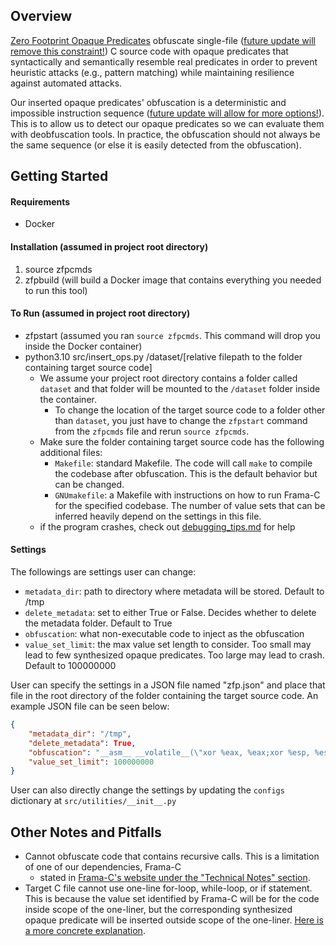 ## Overview

[Zero Footprint Opaque Predicates](docs/why_zero_footprint_opaque_predicates.md) obfuscate single-file ([future update will remove this constraint!](docs/todos.md)) C source code with opaque predicates that syntactically and semantically resemble real predicates in order to prevent heuristic attacks (e.g., pattern matching) while maintaining resilience against automated attacks.

Our inserted opaque predicates' obfuscation is a deterministic and impossible instruction sequence ([future update will allow for more options!](docs/todos.md)). This is to allow us to detect our opaque predicates so we can evaluate them with deobfuscation tools. In practice, the obfuscation should not always be the same sequence (or else it is easily detected from the obfuscation). 

## Getting Started

#### Requirements
* Docker 

#### Installation (assumed in project root directory)
1. source zfpcmds
2. zfpbuild (will build a Docker image that contains everything you needed to run this tool)

#### To Run (assumed in project root directory)
* zfpstart (assumed you ran `source zfpcmds`. This command will drop you inside the Docker container)
* python3.10 src/insert\_ops.py /dataset/[relative filepath to the folder containing target source code]
  * We assume your project root directory contains a folder called `dataset` and that folder will be mounted to the `/dataset` folder inside the container.
    * To change the location of the target source code to a folder other than `dataset`, you just have to change the `zfpstart` command from the `zfpcmds` file and rerun `source zfpcmds`.
  * Make sure the folder containing target source code has the following additional files: 
    * `Makefile`: standard Makefile. The code will call `make` to compile the codebase after obfuscation. This is the default behavior but can be changed. 
    * `GNUmakefile`: a Makefile with instructions on how to run Frama-C for the specified codebase. The number of value sets that can be inferred heavily depend on the settings in this file.
  * if the program crashes, check out [debugging\_tips.md](docs/debugging\_tips.md) for help

#### Settings
The followings are settings user can change:
* `metadata_dir`: path to directory where metadata will be stored. Default to /tmp
* `delete_metadata`: set to either True or False. Decides whether to delete the metadata folder. Default to True
* `obfuscation`: what non-executable code to inject as the obfuscation
* `value_set_limit`: the max value set length to consider. Too small may lead to few synthesized opaque predicates. Too large may lead to crash. Default to 100000000

User can specify the settings in a JSON file named "zfp.json" and place that file in the root directory of the folder containing the target source code. An example JSON file can be seen below:
```json
{
    "metadata_dir": "/tmp",
    "delete_metadata": True,
    "obfuscation": "__asm__ __volatile__(\"xor %eax, %eax;xor %esp, %esp;xor %ebp, %ebp; add %eax, %esp;\");",
    "value_set_limit": 100000000
}
```

User can also directly change the settings by updating the `configs` dictionary  at `src/utilities/__init__.py`

## Other Notes and Pitfalls

* Cannot obfuscate code that contains recursive calls. This is a limitation of one of our dependencies, Frama-C
  * stated in [Frama-C's website under the "Technical Notes" section](https://www.frama-c.com/fc-plugins/eva.html).
* Target C file cannot use one-line for-loop, while-loop, or if statement. This is because the value set identified by Frama-C will be for the code inside scope of the one-liner, but the corresponding synthesized opaque predicate will be inserted outside scope of the one-liner. [Here is a more concrete explanation](docs/problematic_oneliner_example.md).
